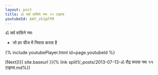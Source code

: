 ```yaml
---
layout: post
title: ॐ सर्व वासिने नमः ११ टाइम्स
youtubeId: AAY_zk1pFFM
---
```

 
 
 ॐ सर्व वासिने नमः  
 
 -  जो हर चीज में निवास करता है 
 
  
 
  
 
 
 
 
 
 


{% include youtubePlayer.html id=page.youtubeId %}
 
[Next]({{ site.baseurl }}{% link  split1/_posts/2013-07-13-ॐ रौद्र रूपया नमः ११ टाइम्स.md%})
 
